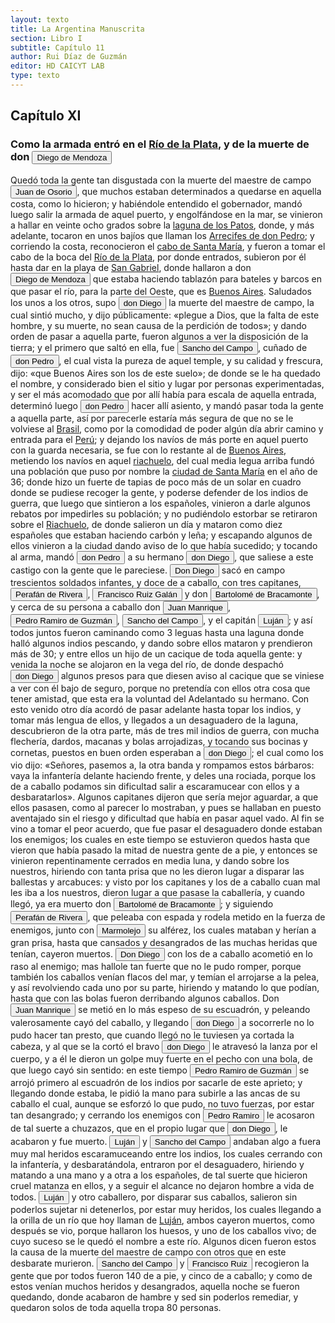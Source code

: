 ```yaml
---
layout: texto
title: La Argentina Manuscrita
section: Libro I
subtitle: Capítulo 11
author: Rui Díaz de Guzmán
editor: HD CAICYT LAB
type: texto
---
```


## Capítulo XI
### Como la armada entró en el <a href="https://recogito.pelagios.org/document/wzqxhk0h3vpikm/part/1/edit#9418c492-b60e-462e-9606-f055f503ccea" target="_blank">Río de la Plata</a>, y de la muerte de don <button class="balloon" data-balloon-pos="up" data-balloon-length="large" data-balloon="person">Diego de Mendoza</button>


Quedó toda la gente tan disgustada con la muerte del maestre de campo <button class="balloon" data-balloon-pos="up" data-balloon-length="large" data-balloon="person">Juan de Osorio</button>, que muchos estaban determinados a quedarse en aquella costa, como lo hicieron; y habiéndole entendido el gobernador, mandó luego salir la armada de aquel puerto, y engolfándose en la mar, se vinieron a hallar en veinte ocho grados sobre la <a href="https://recogito.pelagios.org/document/wzqxhk0h3vpikm/part/1/edit#3315e1f5-933c-4d84-afda-6eb1ecb432a5" target="_blank">laguna de los Patos</a>, donde, y más adelante, tocaron en unos bajíos que llaman los <a href="https://recogito.pelagios.org/document/wzqxhk0h3vpikm/part/1/edit#7029cb81-2131-47e3-8bee-129236728131" target="_blank">Arrecifes de don Pedro</a>; y corriendo la costa, reconocieron el <a href="https://recogito.pelagios.org/document/wzqxhk0h3vpikm/part/1/edit#191c84e6-fc75-4946-bde7-4d3bd8e0a537" target="_blank">cabo de Santa María</a>, y fueron a tomar el cabo de la boca del <a href="https://recogito.pelagios.org/document/wzqxhk0h3vpikm/part/1/edit#04550c45-3c83-4be2-b05a-92a0534cf452" target="_blank">Río de la Plata</a>, por donde entrados, subieron por él hasta dar en la playa de <a href="https://recogito.pelagios.org/document/wzqxhk0h3vpikm/part/1/edit#335645d3-bc17-4689-a971-0b10850bf8ff" target="_blank">San Gabriel</a>, donde hallaron a don <button class="balloon" data-balloon-pos="up" data-balloon-length="large" data-balloon="person">Diego de Mendoza</button> que estaba haciendo tablazón para bateles y barcos en que pasar el río, para la parte del Oeste, que es <a href="https://recogito.pelagios.org/document/wzqxhk0h3vpikm/part/1/edit#65d75c56-b5f3-40f6-b0e2-b232e8f7e85a" target="_blank">Buenos Aires</a>. Saludados los unos a los otros, supo <button class="balloon" data-balloon-pos="up" data-balloon-length="large" data-balloon="person">don Diego</button> la muerte del maestre de campo, la cual sintió mucho, y dijo públicamente: «plegue a Dios, que la falta de este hombre, y su muerte, no sean causa de la perdición de todos»; y dando orden de pasar a aquella parte, fueron algunos a ver la disposición de la tierra; y el primero que saltó en ella, fue <button class="balloon" data-balloon-pos="up" data-balloon-length="large" data-balloon="person">Sancho del Campo</button>, cuñado de <button class="balloon" data-balloon-pos="up" data-balloon-length="large" data-balloon="person">don Pedro</button>, el cual vista la pureza de aquel temple, y su calidad y frescura, dijo: «que Buenos Aires son los de este suelo»; de donde se le ha quedado el nombre, y considerado bien el sitio y lugar por personas experimentadas, y ser el más acomodado que por allí había para escala de aquella entrada, determinó luego <button class="balloon" data-balloon-pos="up" data-balloon-length="large" data-balloon="person">don Pedro</button> hacer allí asiento, y mandó pasar toda la gente a aquella parte, así por parecerle estaría más segura de que no se le volviese al <a href="https://recogito.pelagios.org/document/wzqxhk0h3vpikm/part/1/edit#33abda5b-69ee-4c6a-b3a5-13e945509a85" target="_blank">Brasil</a>, como por la comodidad de poder algún día abrir camino y entrada para el <a href="https://recogito.pelagios.org/document/wzqxhk0h3vpikm/part/1/edit#1611a52f-226a-452e-b3a0-d11da316d55d" target="_blank">Perú</a>; y dejando los navíos de más porte en aquel puerto con la guarda necesaria, se fue con lo restante al de <a href="https://recogito.pelagios.org/document/wzqxhk0h3vpikm/part/1/edit#6043afab-5a51-4b72-a27a-06ea9162bb9d" target="_blank">Buenos Aires</a>, metiendo los navíos en aquel <a href="https://recogito.pelagios.org/document/wzqxhk0h3vpikm/part/1/edit#13c99e69-f12f-4669-907d-963e04f7a355" target="_blank">riachuelo</a>, del cual media legua arriba fundó una población que puso por nombre la <a href="https://recogito.pelagios.org/document/wzqxhk0h3vpikm/part/1/edit#8baf41b3-e0f3-49fb-951a-387e6af4e602" target="_blank">ciudad de Santa María</a> en el año de 36; donde hizo un fuerte de tapias de poco más de un solar en cuadro donde se pudiese recoger la gente, y poderse defender de los indios de guerra, que luego que sintieron a los españoles, vinieron a darle algunos rebatos por impedirles su población; y no pudiéndolo estorbar se retiraron sobre el <a href="https://recogito.pelagios.org/document/wzqxhk0h3vpikm/part/1/edit#42d23845-9b2f-4ab0-b6c2-89879dbf7ebb" target="_blank">Riachuelo</a>, de donde salieron un día y mataron como diez españoles que estaban haciendo carbón y leña; y escapando algunos de ellos vinieron a la ciudad dando aviso de lo que había sucedido; y tocando al arma, mandó <button class="balloon" data-balloon-pos="up" data-balloon-length="large" data-balloon="person">don Pedro</button> a su hermano <button class="balloon" data-balloon-pos="up" data-balloon-length="large" data-balloon="person">don Diego</button>, que saliese a este castigo con la gente que le pareciese. <button class="balloon" data-balloon-pos="up" data-balloon-length="large" data-balloon="person">Don Diego</button> sacó en campo trescientos soldados infantes, y doce de a caballo, con tres capitanes, <button class="balloon" data-balloon-pos="up" data-balloon-length="large" data-balloon="person">Perafán de Rivera</button>, <button class="balloon" data-balloon-pos="up" data-balloon-length="large" data-balloon="person">Francisco Ruiz Galán</button> y don <button class="balloon" data-balloon-pos="up" data-balloon-length="large" data-balloon="person">Bartolomé de Bracamonte</button>, y cerca de su persona a caballo don <button class="balloon" data-balloon-pos="up" data-balloon-length="large" data-balloon="person">Juan Manrique</button>, <button class="balloon" data-balloon-pos="up" data-balloon-length="large" data-balloon="person">Pedro Ramiro de Guzmán</button>, <button class="balloon" data-balloon-pos="up" data-balloon-length="large" data-balloon="person">Sancho del Campo</button>, y el capitán <button class="balloon" data-balloon-pos="up" data-balloon-length="large" data-balloon="person">Luján</button>; y así todos juntos fueron caminando como 3 leguas hasta una laguna donde halló algunos indios pescando, y dando sobre ellos mataron y prendieron más de 30; y entre ellos un hijo de un cacique de toda aquella gente: y venida la noche se alojaron en la vega del río, de donde despachó <button class="balloon" data-balloon-pos="up" data-balloon-length="large" data-balloon="person">don Diego</button> algunos presos para que diesen aviso al cacique que se viniese a ver con él bajo de seguro, porque no pretendía con ellos otra cosa que tener amistad, que esta era la voluntad del Adelantado su hermano. Con esto venido otro día acordó de pasar adelante hasta topar los indios, y tomar más lengua de ellos, y llegados a un desaguadero de la laguna, descubrieron de la otra parte, más de tres mil indios de guerra, con mucha flechería, dardos, macanas y bolas arrojadizas, y tocando sus bocinas y cornetas, puestos en buen orden esperaban a <button class="balloon" data-balloon-pos="up" data-balloon-length="large" data-balloon="person">don Diego</button>; el cual como los vio dijo: «Señores, pasemos a, la otra banda y rompamos estos bárbaros: vaya la infantería delante haciendo frente, y deles una rociada, porque los de a caballo podamos sin dificultad salir a escaramucear con ellos y a desbaratarlos». Algunos capitanes dijeron que sería mejor aguardar, a que ellos pasasen, como al parecer lo mostraban, y pues se hallaban en puesto aventajado sin el riesgo y dificultad que había en pasar aquel vado. Al fin se vino a tomar el peor acuerdo, que fue pasar el desaguadero donde estaban los enemigos; los cuales en este tiempo se estuvieron quedos hasta que vieron que había pasado la mitad de nuestra gente de a pie, y entonces se vinieron repentinamente cerrados en media luna, y dando sobre los nuestros, hiriendo con tanta prisa que no les dieron lugar a disparar las ballestas y arcabuces: y visto por los capitanes y los de a caballo cuan mal les iba a los nuestros, dieron lugar a que pasase la caballería, y cuando llegó, ya era muerto don <button class="balloon" data-balloon-pos="up" data-balloon-length="large" data-balloon="person">Bartolomé de Bracamonte</button>; y siguiendo <button class="balloon" data-balloon-pos="up" data-balloon-length="large" data-balloon="person">Perafán de Rivera</button>, que peleaba con espada y rodela metido en la fuerza de enemigos, junto con <button class="balloon" data-balloon-pos="up" data-balloon-length="large" data-balloon="person">Marmolejo</button> su alférez, los cuales mataban y herían a gran prisa, hasta que cansados y desangrados de las muchas heridas que tenían, cayeron muertos. <button class="balloon" data-balloon-pos="up" data-balloon-length="large" data-balloon="person">Don Diego</button> con los de a caballo acometió en lo raso al enemigo; mas hallole tan fuerte que no le pudo romper, porque también los caballos venían flacos del mar, y temían el arrojarse a la pelea, y así revolviendo cada uno por su parte, hiriendo y matando lo que podían, hasta que con las bolas fueron derribando algunos caballos. Don <button class="balloon" data-balloon-pos="up" data-balloon-length="large" data-balloon="person">Juan Manrique</button> se metió en lo más espeso de su escuadrón, y peleando valerosamente cayó del caballo, y llegando <button class="balloon" data-balloon-pos="up" data-balloon-length="large" data-balloon="person">don Diego</button> a socorrerle no lo pudo hacer tan presto, que cuando llegó no le tuviesen ya cortada la cabeza, y al que se la cortó el bravo <button class="balloon" data-balloon-pos="up" data-balloon-length="large" data-balloon="person">don Diego</button> le atravesó la lanza por el cuerpo, y a él le dieron un golpe muy fuerte en el pecho con una bola, de que luego cayó sin sentido: en este tiempo <button class="balloon" data-balloon-pos="up" data-balloon-length="large" data-balloon="person">Pedro Ramiro de Guzmán</button> se arrojó primero al escuadrón de los indios por sacarle de este aprieto; y llegando donde estaba, le pidió la mano para subirle a las ancas de su caballo el cual, aunque se esforzó lo que pudo, no tuvo fuerzas, por estar tan desangrado; y cerrando los enemigos con <button class="balloon" data-balloon-pos="up" data-balloon-length="large" data-balloon="person">Pedro Ramiro</button> le acosaron de tal suerte a chuzazos, que en el propio lugar que <button class="balloon" data-balloon-pos="up" data-balloon-length="large" data-balloon="person">don Diego</button>, le acabaron y fue muerto. <button class="balloon" data-balloon-pos="up" data-balloon-length="large" data-balloon="person">Luján</button> y <button class="balloon" data-balloon-pos="up" data-balloon-length="large" data-balloon="person">Sancho del Campo</button> andaban algo a fuera muy mal heridos escaramuceando entre los indios, los cuales cerrando con la infantería, y desbaratándola, entraron por el desaguadero, hiriendo y matando a una mano y a otra a los españoles, de tal suerte que hicieron cruel matanza en ellos, y a seguir el alcance no dejaron hombre a vida de todos. <button class="balloon" data-balloon-pos="up" data-balloon-length="large" data-balloon="person">Luján</button> y otro caballero, por disparar sus caballos, salieron sin poderlos sujetar ni detenerlos, por estar muy heridos, los cuales llegando a la orilla de un río que hoy llaman de <a href="https://recogito.pelagios.org/document/wzqxhk0h3vpikm/part/1/edit#17b30681-4555-4cb0-ae8b-fe411c8d96fb" target="_blank">Luján</a>, ambos cayeron muertos, como después se vio, porque hallaron los huesos, y uno de los caballos vivo; de cuyo suceso se le quedó el nombre a este río. Algunos dicen fueron estos la causa de la muerte del maestre de campo con otros que en este desbarate murieron. <button class="balloon" data-balloon-pos="up" data-balloon-length="large" data-balloon="person">Sancho del Campo</button> y <button class="balloon" data-balloon-pos="up" data-balloon-length="large" data-balloon="person">Francisco Ruiz</button> recogieron la gente que por todos fueron 140 de a pie, y cinco de a caballo; y como de estos venían muchos heridos y desangrados, aquella noche se fueron quedando, donde acabaron de hambre y sed sin poderlos remediar, y quedaron solos de toda aquella tropa 80 personas.